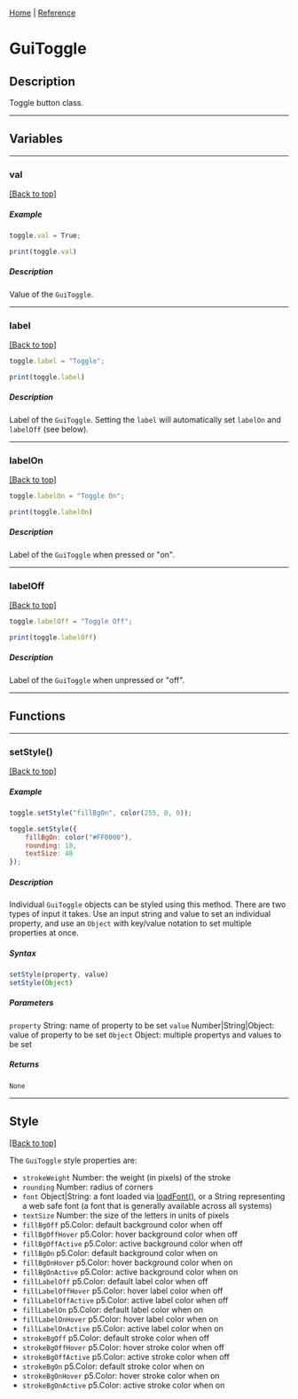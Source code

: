 [Home](../README.md) | [Reference](REFERENCE.md)

# GuiToggle
## Description
Toggle button class.

-----

## Variables

-----

### val
[[Back to top]](#guitoggle)

##### Example
```javascript
toggle.val = True;

print(toggle.val)
```

##### Description
Value of the `GuiToggle`.

-----

### label
[[Back to top]](#guitoggle)

```javascript
toggle.label = "Toggle";

print(toggle.label)
```

##### Description
Label of the `GuiToggle`. Setting the `label` will automatically set `labelOn` and `labelOff` (see below).

-----

### labelOn
[[Back to top]](#guitoggle)

```javascript
toggle.labelOn = "Toggle On";

print(toggle.labelOn)
```

##### Description
Label of the `GuiToggle` when pressed or "on".

-----


### labelOff
[[Back to top]](#guitoggle)

```javascript
toggle.labelOff = "Toggle Off";

print(toggle.labelOff)
```

##### Description
Label of the `GuiToggle` when unpressed or "off".

-----

## Functions

-----
### setStyle()
[[Back to top]](#guitoggle)

##### Example
```javascript
toggle.setStyle("fillBgOn", color(255, 0, 0));
```
```javascript
toggle.setStyle({
    fillBgOn: color("#FF0000"),
    rounding: 10,
    textSize: 40
});
```

##### Description
Individual `GuiToggle` objects can be styled using this method. There are two types of input it takes. Use an input string and value to set an individual property, and use an `Object` with key/value notation to set multiple properties at once.

##### Syntax
```javascript
setStyle(property, value)
setStyle(Object)
```

##### Parameters
`property` String: name of property to be set
`value` Number|String|Object: value of property to be set
`Object` Object: multiple propertys and values to be set

##### Returns
`None`

-----

## Style
[[Back to top]](#guitoggle)

The `GuiToggle` style properties are:
* `strokeWeight` Number: the weight (in pixels) of the stroke
* `rounding` Number: radius of corners
* `font` Object|String: a font loaded via [loadFont()](https://p5js.org/reference/#/p5/loadFont), or a String representing a web safe font (a font that is generally available across all systems)
* `textSize` Number: the size of the letters in units of pixels
* `fillBgOff` p5.Color: default background color when off
* `fillBgOffHover` p5.Color: hover background color when off
* `fillBgOffActive` p5.Color: active background color when off
* `fillBgOn` p5.Color: default background color when on
* `fillBgOnHover` p5.Color: hover background color when on
* `fillBgOnActive` p5.Color: active background color when on
* `fillLabelOff` p5.Color: default label color when off
* `fillLabelOffHover` p5.Color: hover label color when off
* `fillLabelOffActive` p5.Color: active label color when off
* `fillLabelOn` p5.Color: default label color when on
* `fillLabelOnHover` p5.Color: hover label color when on
* `fillLabelOnActive` p5.Color: active label color when on
* `strokeBgOff` p5.Color: default stroke color when off
* `strokeBgOffHover` p5.Color: hover stroke color when off
* `strokeBgOffActive` p5.Color: active stroke color when off
* `strokeBgOn` p5.Color: default stroke color when on
* `strokeBgOnHover` p5.Color: hover stroke color when on
* `strokeBgOnActive` p5.Color: active stroke color when on